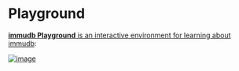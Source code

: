 # Playground

[**immudb Playground** is an interactive environment for learning about immudb](https://play.codenotary.com):

<WrappedSection>

[![image](/playground.jpg)](https://play.codenotary.com)

</WrappedSection>